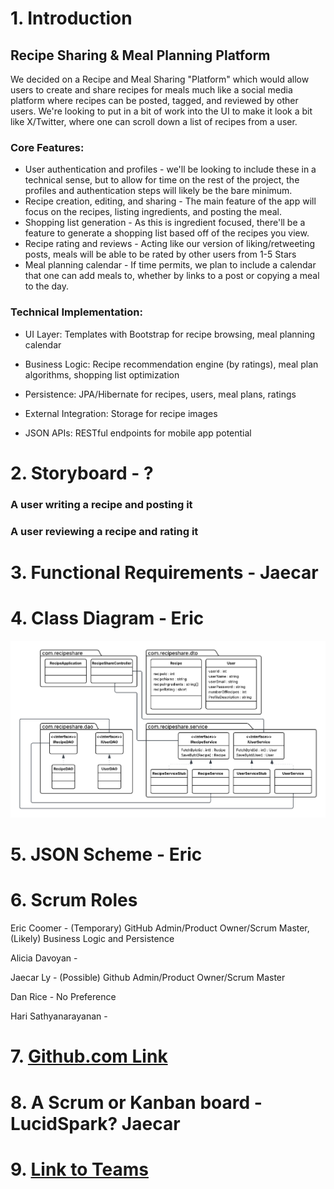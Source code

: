 # 1. Introduction
## Recipe Sharing & Meal Planning Platform
We decided on a Recipe and Meal Sharing "Platform" which would allow users to create and share recipes for meals much like a social media platform where recipes can be posted, tagged, and reviewed by other users. We're looking to put in a bit of work into the UI to make it look a bit like X/Twitter, where one can scroll down a list of recipes from a user.
### Core Features:
- User authentication and profiles - we'll be looking to include these in a technical sense, but to allow for time on the rest of the project, the profiles and authentication steps will likely be the bare minimum.
- Recipe creation, editing, and sharing - The main feature of the app will focus on the recipes, listing ingredients, and posting the meal.
- Shopping list generation - As this is ingredient focused, there'll be a feature to generate a shopping list based off of the recipes you view.
- Recipe rating and reviews - Acting like our version of liking/retweeting posts, meals will be able to be rated by other users from 1-5 Stars
- Meal planning calendar - If time permits, we plan to include a calendar that one can add meals to, whether by links to a post or copying a meal to the day.


### Technical Implementation:
- UI Layer: Templates with Bootstrap for recipe browsing, meal planning calendar

- Business Logic: Recipe recommendation engine (by ratings), meal plan algorithms, shopping list optimization

- Persistence: JPA/Hibernate for recipes, users, meal plans, ratings

- External Integration: Storage for recipe images

- JSON APIs: RESTful endpoints for mobile app potential


# 2. Storyboard - ?
### A user writing a recipe and posting it
### A user reviewing a recipe and rating it

# 3. Functional Requirements - Jaecar

# 4. Class Diagram - Eric
![Class Diagram](ClassDiagramImage/Class_Diagram_v1.png)


# 5. JSON Scheme - Eric

# 6. Scrum Roles
Eric Coomer - (Temporary) GitHub Admin/Product Owner/Scrum Master, (Likely) Business Logic and Persistence

Alicia Davoyan - 

Jaecar Ly - (Possible) Github Admin/Product Owner/Scrum Master

Dan Rice - No Preference

Hari Sathyanarayanan - 

# 7. [Github.com Link](https://github.com/Eric-C2/Enterprise-Application-Development-Group-8)

# 8. A Scrum or Kanban board - LucidSpark? Jaecar

# 9. [Link to Teams](https://teams.microsoft.com/l/chat/19:a7b58f8bc1514dba87d412eaeeb0b98c@thread.v2/conversations?context=%7B%22contextType%22%3A%22chat%22%7D)
